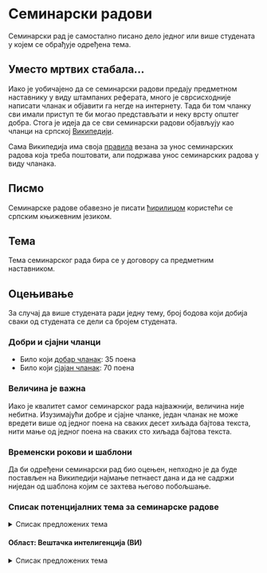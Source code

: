 # Семинарски радови

Семинарски рад је самостално писано дело једног или више студената у којем се обрађује одређена тема.

## Уместо мртвих стабала...

Иако је уобичајено да се семинарски радови предају предметном наставнику у виду штампаних реферата, много је сврсисходније написати чланак и објавити га негде на интернету. Тада би том чланку сви имали приступ те би могао представљати и неку врсту општег добра. Стога је идеја да се сви семинарски радови објављују као чланци на српској [Википедији](https://sr.wikipedia.org).

Сама Википедија има своја [правила](https://sr.wikipedia.org/wiki/Википедија:Семинарски_радови) везана за унос семинарских радова која треба поштовати, али подржава унос семинарских радова у виду чланака.

## Писмо

Семинарске радове обавезно је писати [ћирилицом](https://sr.wikipedia.org/wiki/Ћирилица) користећи се српским књижевним језиком.

## Тема

Тема семинарског рада бира се у договору са предметним наставником.

## Оцењивање

За случај да више студената ради једну тему, број бодова који добија сваки од студената се дели са бројем студената.

### Добри и сјајни чланци

* Било који [добар чланак](https://sr.wikipedia.org/wiki/Википедија:Добри_чланци): 35 поена
* Било који [сјајан чланак](https://sr.wikipedia.org/wiki/Википедија:Сјајни_чланци): 70 поена

### Величина је важна

Иако је квалитет самог семинарског рада најважнији, величина није небитна. Изузимајући добре и сјајне чланке, један чланак не може вредети више од једног поена на сваких десет хиљада бајтова текста, нити мање од једног поена на сваких сто хиљада бајтова текста.

### Временски рокови и шаблони

Да би одређени семинарски рад био оцењен, непходно је да буде постављен на Википедији најмање петнаест дана и да не садржи ниједан од шаблона којим се захтева његово побољшање.

### Списак потенцијалних тема за семинарске радове

<details markdown='block'>
<summary>Списак предложених тема</summary>
* [Функције губитака за класификацију](https://en.wikipedia.org/wiki/Loss_functions_for_classification) - рађено
* [Бустинг](https://en.wikipedia.org/wiki/Boosting_(machine_learning)) - рађено
* [Коктел журка](https://en.wikipedia.org/wiki/Cocktail_party) - рађено
* [Бинарна слика](https://en.wikipedia.org/wiki/Binary_image) - рађено
* [8-битна боја](https://en.wikipedia.org/wiki/8-bit_color) - рађено
* [Унакрсна провера](https://en.wikipedia.org/wiki/Cross-validation_(statistics))
* [Дефинитна матрица](https://en.wikipedia.org/wiki/Definite_matrix)
* [Функција губитака](https://en.wikipedia.org/wiki/Loss_function)
* [Логистичка регресија](https://en.wikipedia.org/wiki/Logistic_regression)
* [Уопштени линеарни модел](https://en.wikipedia.org/wiki/Generalized_linear_model)
* [Функција веродостојности](https://en.wikipedia.org/wiki/Likelihood_function)
* [Категоријска расподела](https://en.wikipedia.org/wiki/Categorical_distribution)
* [Експоненцијална породица](https://en.wikipedia.org/wiki/Exponential_family)
* [Случајна шума](https://en.wikipedia.org/wiki/Random_forest)
* [Бутстреп агрегација](https://en.wikipedia.org/wiki/Bootstrap_aggregating)
* [Ансамбл метода (машинско учење)](https://en.wikipedia.org/wiki/Ensemble_learning)
* [Феномен коктел журке](https://en.wikipedia.org/wiki/Cocktail_party_effect)
* [Лапласова расподела](https://en.wikipedia.org/wiki/Laplace_distribution)
* [Логистичка расподела](https://en.wikipedia.org/wiki/Logistic_distribution)
* [Анализа независних компоненти](https://en.wikipedia.org/wiki/Independent_component_analysis)
* [Марковљев поступак одлучивања](https://en.wikipedia.org/wiki/Markov_decision_process)
* [Учење подстицајем](https://en.wikipedia.org/wiki/Reinforcement_learning)
* [Дубоко учење подстицајем](https://en.wikipedia.org/wiki/Deep_reinforcement_learning)
* [Q-учење](https://en.wikipedia.org/wiki/Q-learning)
* [Нијансе сиве](https://en.wikipedia.org/wiki/Grayscale)
* [Дубина боје](https://en.wikipedia.org/wiki/Color_depth)
* [TIFF](https://en.wikipedia.org/wiki/TIFF)
* [Хуманоидни робот](https://en.wikipedia.org/wiki/Humanoid_robot)
* [Дупло клатно](https://en.wikipedia.org/wiki/Double_pendulum)
* [Обрнуто клатно](https://en.wikipedia.org/wiki/Inverted_pendulum)
* [Дупло обрнуто клатно](https://en.wikipedia.org/wiki/Double_inverted_pendulum)
* [NetworkManager](https://en.wikipedia.org/wiki/NetworkManager)
* [wpa_supplicant](https://en.wikipedia.org/wiki/Wpa_supplicant)
* [OpenRC](https://en.wikipedia.org/wiki/OpenRC)
* [systemd](https://en.wikipedia.org/wiki/Systemd)
* [udev](https://en.wikipedia.org/wiki/Udev)
* [ALSA](https://en.wikipedia.org/wiki/Advanced_Linux_Sound_Architecture)
* [PulseAudio](https://en.wikipedia.org/wiki/PulseAudio)
* [Sci-Hub](https://en.wikipedia.org/wiki/Sci-Hub)
* [Систем на чипу](https://en.wikipedia.org/wiki/System_on_a_chip)
* [MIT OpenCourseWare](https://en.wikipedia.org/wiki/MIT_OpenCourseWare)
* [ReLU](https://en.wikipedia.org/wiki/Rectifier_(neural_networks))
* [Google Public DNS](https://en.wikipedia.org/wiki/Google_Public_DNS)
* [Deepfake](https://en.wikipedia.org/wiki/Deepfake)
* [Генеративно-супарничке мреже](https://en.wikipedia.org/wiki/Generative_adversarial_network)
* [StyleGAN](https://en.wikipedia.org/wiki/StyleGAN)
* [AlexNet](https://en.wikipedia.org/wiki/AlexNet)
* [ImageNet](https://en.wikipedia.org/wiki/ImageNet)
* [Жакаров коефицијент](https://en.wikipedia.org/wiki/Jaccard_index)
* [Квадрокоптер](https://en.wikipedia.org/wiki/Quadcopter)
* [Ерлангова расподела](https://en.wikipedia.org/wiki/Erlang_distribution)
* [Ерланг (програмски језик)](https://en.wikipedia.org/wiki/Erlang_(programming_language))
* [Агнер Краруп Ерланг](https://en.wikipedia.org/wiki/Agner_Krarup_Erlang)
* [Ерланг (јединица)](https://en.wikipedia.org/wiki/Erlang_(unit))
* [Jenkins (програм)](https://en.wikipedia.org/wiki/Jenkins_(software))
* [Consumer Electronics Show](https://en.wikipedia.org/wiki/Consumer_Electronics_Show)
* [Елипсоид](https://en.wikipedia.org/wiki/Ellipsoid)
* [Симетрична матрица](https://en.wikipedia.org/wiki/Symmetric_matrix)
* [Принцип најнижих привилегија](https://en.wikipedia.org/wiki/Principle_of_least_privilege)
</details>

#### Област: Вештачка интелигенција (ВИ)

<details markdown='block'>
<summary>Списак предложених тема</summary>
* [Основни модели](https://en.wikipedia.org/wiki/Foundation_models)
* [Генеративни предобучени трансформер](https://en.wikipedia.org/wiki/Generative_pre-trained_transformer)
* [GPT-1](https://en.wikipedia.org/wiki/GPT-1)
* [GPT-2](https://en.wikipedia.org/wiki/GPT-2)
* [GPT-3](https://en.wikipedia.org/wiki/GPT-3)
* [GPT-4](https://en.wikipedia.org/wiki/GPT-4)
* [GPT-4o](https://en.wikipedia.org/wiki/GPT-4o)
* [GPT-4.5](https://en.wikipedia.org/wiki/GPT-4.5)
* [OpenAI o1](https://en.wikipedia.org/wiki/OpenAI_o1)
* [OpenAI o3](https://en.wikipedia.org/wiki/OpenAI_o3)
* [Велики језички модел](https://en.wikipedia.org/wiki/Large_language_model)
* [Халуцинација (вештачка интелигенција)](https://en.wikipedia.org/wiki/Hallucination_(artificial_intelligence))
* [Општа вештачка интелигенција](https://en.wikipedia.org/wiki/Artificial_general_intelligence)
* [Суперинтелигенција](https://en.wikipedia.org/wiki/Superintelligence)
* [BLEU](https://en.wikipedia.org/wiki/BLEU)
* [F-мера](https://en.wikipedia.org/wiki/F-score)
* [METEOR](https://en.wikipedia.org/wiki/METEOR)
* [ROUGE](https://en.wikipedia.org/wiki/ROUGE_(metric))
</details>
